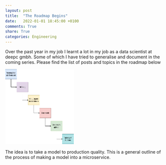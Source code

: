```yaml
---
layout: post
title:  "The Roadmap Begins"
date:   2022-01-01 18:45:00 +0100
comments: True
share: True
categories: Engineering
---
```


Over the past year in my job I learnt a lot in my job as a data scientist at deepc gmbh. Some of which I have tried to generalise and document in the coming series. Please find the list of posts and topics in the roadmap below

<p>
    <img src="ml/Series1/Blog_Series_1.jpg" width="220" height="240" />
</p>
<!-- ![Roadmap of the Series](ml/Series1/Blog_Series_1.jpg) -->

The idea is to take a model to production quality. This is a general outline of the process of making a model into a microservice. 
